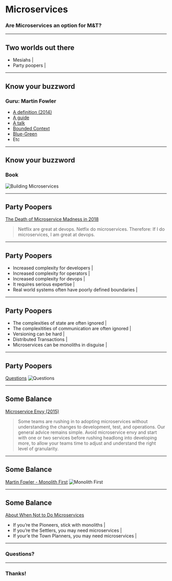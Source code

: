 # Microservices

### Are Microservices an option for M&T?

---

## Two worlds out there

- Mesiahs |
- Party poopers |

---

## Know your buzzword
### Guru: Martin Fowler

- [A definition (2014)](https://martinfowler.com/articles/microservices.html)
- [A guide](https://martinfowler.com/microservices/)
- [A talk](https://www.youtube.com/watch?v=wgdBVIX9ifA)
- [Bounded Context](https://martinfowler.com/bliki/BoundedContext.html)
- [Blue-Green](https://martinfowler.com/bliki/BlueGreenDeployment.html)
- Etc
---

## Know your buzzword
### Book

![Building Microservices](https://martinfowler.com/articles/microservices/images/sam-book.jpg)

---

## Party Poopers

[The Death of Microservice Madness in 2018](http://www.dwmkerr.com/the-death-of-microservice-madness-in-2018/)
> Netflix are great at devops. Netfix do microservices. Therefore: If I do microservices, I am great at devops.

---

## Party Poopers

- Increased complexity for developers |
- Increased complexity for operators |
- Increased complexity for devops |
- It requires serious expertise |
- Real world systems often have poorly defined boundaries |

---

## Party Poopers

- The complexities of state are often ignored |
- The complexitities of communication are often ignored |
- Versioning can be hard |
- Distributed Transactions |
- Microservices can be monoliths in disguise |

---

## Party Poopers

[Questions](http://www.dwmkerr.com/content/images/2018/01/questions.png)
![Questions](http://www.dwmkerr.com/content/images/2018/01/questions.png)

---

## Some Balance

[Microservice Envy (2015)](https://www.thoughtworks.com/radar/techniques/microservice-envy)
> Some teams are rushing in to adopting microservices without understanding the changes to development, test, and operations. Our general advice remains simple. Avoid microservice envy and start with one or two services before rushing headlong into developing more, to allow your teams time to adjust and understand the right level of granularity.
---

## Some Balance

[Martin Fowler - Monolith First](https://martinfowler.com/bliki/MonolithFirst.html)
![Monolith First](https://martinfowler.com/bliki/images/microservice-verdict/path.png)

---

## Some Balance

[About When Not to Do Microservices](http://blog.christianposta.com/microservices/when-not-to-do-microservices/)
- If you’re the Pioneers, stick with monoliths |
- If you’re the Settlers, you may need microservices |
- If your’e the Town Planners, you may need microservices |

---

### Questions?

---

### Thanks!
